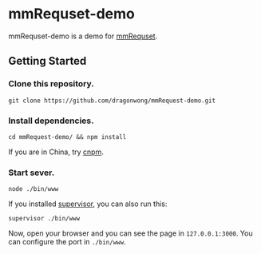 mmRequset-demo
==============
mmRequset-demo is a demo for [mmRequset](https://github.com/RubyLouvre/mmRequest).

Getting Started
---------------

### Clone this repository.

```
git clone https://github.com/dragonwong/mmRequest-demo.git
```

### Install dependencies.

```
cd mmRequest-demo/ && npm install
```

If you are in China, try [cnpm](http://cnpmjs.org/).

### Start sever.

```
node ./bin/www
```

If you installed [supervisor](https://github.com/isaacs/node-supervisor), you can also run this:

```
supervisor ./bin/www
```

Now, open your browser and you can see the page in `127.0.0.1:3000`. You can configure the port in `./bin/www`.
